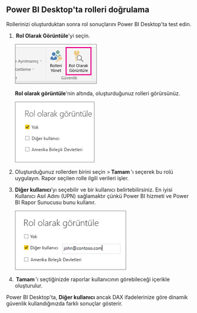 ## <a name="validate-the-roles-within-power-bi-desktop"></a>Power BI Desktop'ta rolleri doğrulama
Rollerinizi oluşturduktan sonra rol sonuçlarını Power BI Desktop'ta test edin.

1.  **Rol Olarak Görüntüle**'yi seçin. 

    ![](./media/rls-desktop-view-as-roles/powerbi-desktop-rls-view-as-roles.png)

    **Rol olarak görüntüle**'nin altında, oluşturduğunuz rolleri görürsünüz.

    ![](./media/rls-desktop-view-as-roles/powerbi-desktop-rls-view-as-roles-dialog.png)

3. Oluşturduğunuz rollerden birini seçin > **Tamam** 'ı seçerek bu rolü uygulayın. Rapor seçilen rolle ilgili verileri işler. 

4. **Diğer kullanıcı**’yı seçebilir ve bir kullanıcı belirtebilirsiniz. En iyisi Kullanıcı Asıl Adını (UPN) sağlamaktır çünkü Power BI hizmeti ve Power BI Rapor Sunucusu bunu kullanır.

    ![](./media/rls-desktop-view-as-roles/powerbi-desktop-rls-other-user.png)

1.  **Tamam** 'ı seçtiğinizde raporlar kullanıcının görebileceği içerikle oluşturulur. 

Power BI Desktop'ta, **Diğer kullanıcı** ancak DAX ifadelerinize göre dinamik güvenlik kullandığınızda farklı sonuçlar gösterir. 


